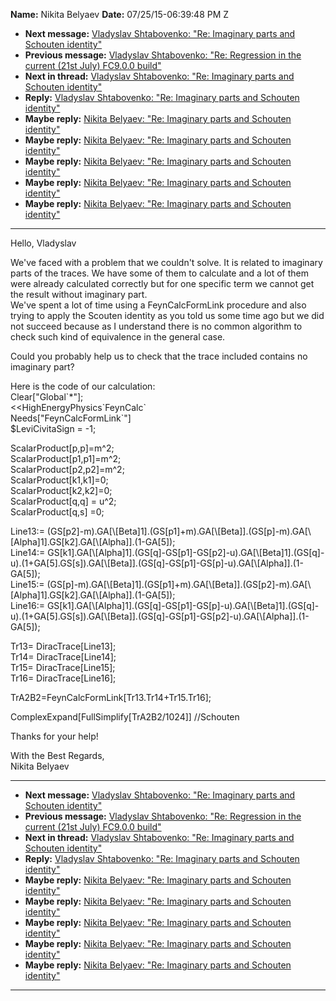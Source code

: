 **Name:** Nikita Belyaev
**Date:** 07/25/15-06:39:48 PM Z

  - **Next message:** [Vladyslav Shtabovenko: "Re: Imaginary parts and
    Schouten identity"](0957.html)
  - **Previous message:** [Vladyslav Shtabovenko: "Re: Regression in the
    current (21st July) FC9.0.0 build"](0955.html)
  - **Next in thread:** [Vladyslav Shtabovenko: "Re: Imaginary parts and
    Schouten identity"](0957.html)
  - **Reply:** [Vladyslav Shtabovenko: "Re: Imaginary parts and Schouten
    identity"](0957.html)
  - **Maybe reply:** [Nikita Belyaev: "Re: Imaginary parts and Schouten
    identity"](0958.html)
  - **Maybe reply:** [Nikita Belyaev: "Re: Imaginary parts and Schouten
    identity"](0960.html)
  - **Maybe reply:** [Nikita Belyaev: "Re: Imaginary parts and Schouten
    identity"](0962.html)
  - **Maybe reply:** [Nikita Belyaev: "Re: Imaginary parts and Schouten
    identity"](0967.html)
  - **Maybe reply:** [Nikita Belyaev: "Re: Imaginary parts and Schouten
    identity"](0969.html)

-----

Hello, Vladyslav  

We've faced with a problem that we couldn't solve. It is related to
imaginary parts of the traces. We have some of them to calculate and a
lot of them were already calculated correctly but for one specific term
we cannot get the result without imaginary part.  
We've spent a lot of time using a FeynCalcFormLink procedure and also
trying to apply the Scouten identity as you told us some time ago but we
did not succeed because as I understand there is no common algorithm to
check such kind of equivalence in the general case.  

Could you probably help us to check that the trace included contains no
imaginary part?  

Here is the code of our calculation:  
Clear["Global\`\*"];  
\<\<HighEnergyPhysics\`FeynCalc\`  
Needs["FeynCalcFormLink\`"]  
$LeviCivitaSign = -1;  

ScalarProduct[p,p]=m^2;  
ScalarProduct[p1,p1]=m^2;  
ScalarProduct[p2,p2]=m^2;  
ScalarProduct[k1,k1]=0;  
ScalarProduct[k2,k2]=0;  
ScalarProduct[q,q] = u^2;  
ScalarProduct[q,s] =0;  

Line13:=
(GS[p2]-m).GA[\\[Beta]1].(GS[p1]+m).GA[\\[Beta]].(GS[p]-m).GA[\\[Alpha]1].GS[k2].GA[\\[Alpha]].(1-GA[5]);  
Line14:=
GS[k1].GA[\\[Alpha]1].(GS[q]-GS[p1]-GS[p2]-u).GA[\\[Beta]1].(GS[q]-u).(1+GA[5].GS[s]).GA[\\[Beta]].(GS[q]-GS[p1]-GS[p]-u).GA[\\[Alpha]].(1-GA[5]);  
Line15:=
(GS[p]-m).GA[\\[Beta]1].(GS[p1]+m).GA[\\[Beta]].(GS[p2]-m).GA[\\[Alpha]1].GS[k2].GA[\\[Alpha]].(1-GA[5]);  
Line16:=
GS[k1].GA[\\[Alpha]1].(GS[q]-GS[p1]-GS[p]-u).GA[\\[Beta]1].(GS[q]-u).(1+GA[5].GS[s]).GA[\\[Beta]].(GS[q]-GS[p1]-GS[p2]-u).GA[\\[Alpha]].(1-GA[5]);  

Tr13= DiracTrace[Line13];  
Tr14= DiracTrace[Line14];  
Tr15= DiracTrace[Line15];  
Tr16= DiracTrace[Line16];  

TrA2B2=FeynCalcFormLink[Tr13.Tr14+Tr15.Tr16];  

ComplexExpand[FullSimplify[TrA2B2/1024]] //Schouten  

Thanks for your help\!  

With the Best Regards,  
Nikita Belyaev  

-----

  - **Next message:** [Vladyslav Shtabovenko: "Re: Imaginary parts and
    Schouten identity"](0957.html)
  - **Previous message:** [Vladyslav Shtabovenko: "Re: Regression in the
    current (21st July) FC9.0.0 build"](0955.html)
  - **Next in thread:** [Vladyslav Shtabovenko: "Re: Imaginary parts and
    Schouten identity"](0957.html)
  - **Reply:** [Vladyslav Shtabovenko: "Re: Imaginary parts and Schouten
    identity"](0957.html)
  - **Maybe reply:** [Nikita Belyaev: "Re: Imaginary parts and Schouten
    identity"](0958.html)
  - **Maybe reply:** [Nikita Belyaev: "Re: Imaginary parts and Schouten
    identity"](0960.html)
  - **Maybe reply:** [Nikita Belyaev: "Re: Imaginary parts and Schouten
    identity"](0962.html)
  - **Maybe reply:** [Nikita Belyaev: "Re: Imaginary parts and Schouten
    identity"](0967.html)
  - **Maybe reply:** [Nikita Belyaev: "Re: Imaginary parts and Schouten
    identity"](0969.html)

-----

